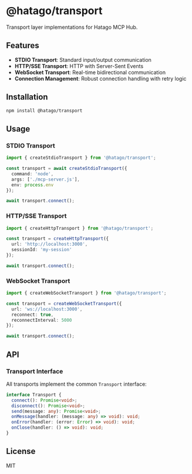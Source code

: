 # @hatago/transport

Transport layer implementations for Hatago MCP Hub.

## Features

- **STDIO Transport**: Standard input/output communication
- **HTTP/SSE Transport**: HTTP with Server-Sent Events
- **WebSocket Transport**: Real-time bidirectional communication
- **Connection Management**: Robust connection handling with retry logic

## Installation

```bash
npm install @hatago/transport
```

## Usage

### STDIO Transport

```typescript
import { createStdioTransport } from '@hatago/transport';

const transport = await createStdioTransport({
  command: 'node',
  args: ['./mcp-server.js'],
  env: process.env
});

await transport.connect();
```

### HTTP/SSE Transport

```typescript
import { createHttpTransport } from '@hatago/transport';

const transport = createHttpTransport({
  url: 'http://localhost:3000',
  sessionId: 'my-session'
});

await transport.connect();
```

### WebSocket Transport

```typescript
import { createWebSocketTransport } from '@hatago/transport';

const transport = createWebSocketTransport({
  url: 'ws://localhost:3000',
  reconnect: true,
  reconnectInterval: 5000
});

await transport.connect();
```

## API

### Transport Interface

All transports implement the common `Transport` interface:

```typescript
interface Transport {
  connect(): Promise<void>;
  disconnect(): Promise<void>;
  send(message: any): Promise<void>;
  onMessage(handler: (message: any) => void): void;
  onError(handler: (error: Error) => void): void;
  onClose(handler: () => void): void;
}
```

## License

MIT
